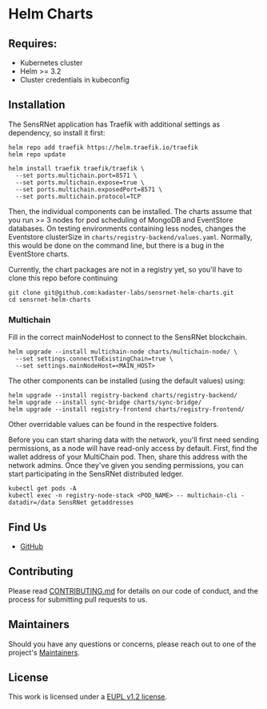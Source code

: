 # Helm Charts

## Requires:
- Kubernetes cluster
- Helm >= 3.2
- Cluster credentials in kubeconfig

## Installation
The SensRNet application has Traefik with additional settings as dependency, so install it first:
```
helm repo add traefik https://helm.traefik.io/traefik
helm repo update

helm install traefik traefik/traefik \
  --set ports.multichain.port=8571 \
  --set ports.multichain.expose=true \
  --set ports.multichain.exposedPort=8571 \
  --set ports.multichain.protocol=TCP
```

Then, the individual components can be installed. The charts assume that you run >= 3 nodes for pod scheduling of MongoDB and EventStore databases. On testing environments containing less nodes, changes the Eventstore clusterSize in `charts/registry-backend/values.yaml`. Normally, this would be done on the command line, but there is a bug in the EventStore charts. 

Currently, the chart packages are not in a registry yet, so you'll have to clone this repo before continuing
```
git clone git@github.com:kadaster-labs/sensrnet-helm-charts.git
cd sensrnet-helm-charts
```
### Multichain

Fill in the correct mainNodeHost to connect to the SensRNet blockchain.
```
helm upgrade --install multichain-node charts/multichain-node/ \
  --set settings.connectToExistingChain=true \
  --set settings.mainNodeHost=<MAIN_HOST>
```

The other components can be installed (using the default values) using:
```
helm upgrade --install registry-backend charts/registry-backend/
helm upgrade --install sync-bridge charts/sync-bridge/
helm upgrade --install registry-frontend charts/registry-frontend/
```

Other overridable values can be found in the respective folders.

Before you can start sharing data with the network, you'll first need sending permissions, as a node will have read-only access by default. First, find the wallet address of your MultiChain pod. Then, share this address with the network admins. Once they've given you sending permissions, you can start participating in the SensRNet distributed ledger.

```
kubectl get pods -A
kubectl exec -n registry-node-stack <POD_NAME> -- multichain-cli -datadir=/data SensRNet getaddresses
```

## Find Us

* [GitHub](https://github.com/kadaster-labs/sensrnet-home)

## Contributing

Please read [CONTRIBUTING.md](CONTRIBUTING.md) for details on our code of conduct, and the process for submitting pull requests to us.

## Maintainers <a name="maintainers"></a>

Should you have any questions or concerns, please reach out to one of the project's [Maintainers](./MAINTAINERS.md).

## License

This work is licensed under a [EUPL v1.2 license](./LICENSE.md).
